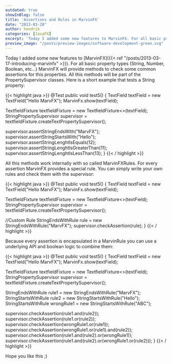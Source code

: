 ```yaml
---
outdated: true
showInBlog: false
title: 'Assertions and Rules in MarvinFX'
date: "2013-03-20"
author: hendrik
categories: [JavaFX]
excerpt: 'Today I added some new features to MarvinFX. For all basic property types (String, Number, Boolean, etc...) MarvinFX will provide methods to check some common assertions for this properties. '
preview_image: "/posts/preview-images/software-development-green.svg"
---
```

Today I added some new features to [MarvinFX]({{< ref "/posts/2013-03-17-introducing-marvinfx" >}}). For all basic property types (String, Number, Boolean, etc...) MarvinFX will provide methods to check some common assertions for this properties. All this methods will be part of the PropertySupervisor classes. Here is a short example that tests a String property:

{{< highlight java >}}
@Test
public void test5() {
	TextField textField = new TextField("Hello MarvFX");
	MarvinFx.show(textField);</p>
	TextfieldFixture<TextField> textfieldFixture = new TextfieldFixture<>(textField);
	StringPropertySupervisor supervisor = textfieldFixture.createTextPropertySupervisor();</p>
	supervisor.assertStringEndsWith("MarvFX");
	supervisor.assertStringStartsWith("Hello");
	supervisor.assertStringLenghtIsEquals(12);
	supervisor.assertStringLenghtIsGreaterThan(11);
	supervisor.assertStringLenghtIsLessThan(13);
}
{{< / highlight >}}

All this methods work internally with so called MarvinFXRules. For every assertion MarvinFX provides a special rule. You can simply write your own rules and check them with the supervisor:

{{< highlight java >}}
@Test
public void test5() {
	TextField textField = new TextField("Hello MarvFX");
	MarvinFx.show(textField);</p>
	TextfieldFixture<TextField> textfieldFixture = new TextfieldFixture<>(textField);
	StringPropertySupervisor supervisor = textfieldFixture.createTextPropertySupervisor();</p>
	//Custom Rule
	StringEndsWithRule rule = new StringEndsWithRule("MarvFX");
	supervisor.checkAssertion(rule);
}
{{< / highlight >}}

Because every assertion is encapsulated in a MarvinRule you can use a underlying API and boolean logic to combine them:

{{< highlight java >}}
@Test
public void test5() {
	TextField textField = new TextField("Hello MarvFX");
	MarvinFx.show(textField);</p>
	TextfieldFixture<TextField> textfieldFixture = new TextfieldFixture<>(textField);
	StringPropertySupervisor supervisor = textfieldFixture.createTextPropertySupervisor();</p>
	StringEndsWithRule rule1 = new StringEndsWithRule("MarvFX");
	StringStartsWithRule rule2 = new StringStartsWithRule("Hello");
	StringStartsWithRule wrongRule1 = new StringStartsWithRule("ABC");</p>
	supervisor.checkAssertion(rule1.and(rule2));
	supervisor.checkAssertion(rule1.or(rule2));
	supervisor.checkAssertion(wrongRule1.or(rule1));
	supervisor.checkAssertion(wrongRule1.or(rule1).and(rule2));
	supervisor.checkAssertion(rule1.and(rule2).or(wrongRule1));
	supervisor.checkAssertion(rule1.and(rule2).or(wrongRule1.or(rule2)));
}
{{< / highlight >}}

Hope you like this ;)
